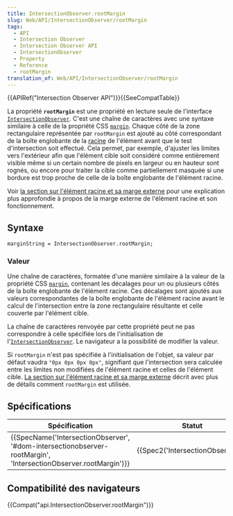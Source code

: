 ```yaml
---
title: IntersectionObserver.rootMargin
slug: Web/API/IntersectionObserver/rootMargin
tags:
  - API
  - Intersection Observer
  - Intersection Observer API
  - IntersectionObserver
  - Property
  - Reference
  - rootMargin
translation_of: Web/API/IntersectionObserver/rootMargin
---
```

{{APIRef("Intersection Observer API")}}{{SeeCompatTable}}

La propriété **`rootMargin`** est une propriété en lecture seule de l'interface [`IntersectionObserver`](/fr/docs/Web/API/IntersectionObserver). C'est une chaîne de caractères avec une syntaxe similaire à celle de la propriété CSS [`margin`](/fr/docs/Web/CSS/margin). Chaque côté de la zone rectangulaire représentée par `rootMargin` est ajouté au côté correspondant de la boîte englobante de la [racine](/fr/docs/Web/API/IntersectionObserver/root) de l'élément avant que le test d'intersection soit effectué. Cela permet, par exemple, d'ajuster les limites vers l'extérieur afin que l'élément cible soit considéré comme entièrement visible même si un certain nombre de pixels en largeur ou en hauteur sont rognés, ou encore pour traiter la cible comme partiellement masquée si une bordure est trop proche de celle de la boîte englobante de l'élément racine.

Voir [la section sur l'élément racine et sa marge externe](/fr/docs/Web/API/Intersection_Observer_API) pour une explication plus approfondie à propos de la marge externe de l'élément racine et son fonctionnement.

## Syntaxe

    marginString = IntersectionObserver.rootMargin;

### Valeur

Une chaîne de caractères, formatée d'une manière similaire à la valeur de la propriété CSS [`margin`](/fr/docs/Web/CSS/margin), contenant les décalages pour un ou plusieurs côtés de la boîte englobante de l'élément racine. Ces décalages sont ajoutés aux valeurs correspondantes de la boîte englobante de l'élément racine avant le calcul de l'intersection entre la zone rectangulaire résultante et celle couverte par l'élément cible.

La chaîne de caractères renvoyée par cette propriété peut ne pas correspondre à celle spécifiée lors de l'initialisation de l'[`IntersectionObserver`](/fr/docs/Web/API/IntersectionObserver). Le navigateur a la possibilité de modifier la valeur.

Si `rootMargin` n'est pas spécifiée à l'initialisation de l'objet, sa valeur par défaut vaudra `"0px 0px 0px 0px"`, signifiant que l'intersection sera calculée entre les limites non modifiées de l'élément racine et celles de l'élément cible. [La section sur l'élément racine et sa marge externe](/fr/docs/Web/API/Intersection_Observer_API) décrit avec plus de détails comment `rootMargin` est utilisée.

## Spécifications

| Spécification                                                                                                                                        | Statut                                       | Commentaire          |
| ---------------------------------------------------------------------------------------------------------------------------------------------------- | -------------------------------------------- | -------------------- |
| {{SpecName('IntersectionObserver', '#dom-intersectionobserver-rootMargin', 'IntersectionObserver.rootMargin')}} | {{Spec2('IntersectionObserver')}} | Définition initiale. |

## Compatibilité des navigateurs

{{Compat("api.IntersectionObserver.rootMargin")}}
